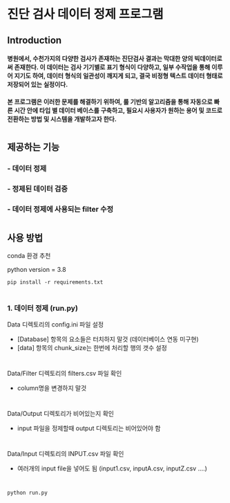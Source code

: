 # 진단 검사 데이터 정제 프로그램


## Introduction

#### 병원에서, 수천가지의 다양한 검사가 존재하는 진단검사 결과는 막대한 양의 빅데이터로써 존재한다. 이 데이터는 검사 기기별로 표기 형식이 다양하고, 일부 수작업을 통해 이루어 지기도 하여, 데이터 형식의 일관성이 깨지게 되고, 결국 비정형 텍스트 데이터 형태로 저장되어 있는 실정이다.
#### 본 프로그램은 이러한 문제를 해결하기 위하여, 룰 기반의 알고리즘을 통해 자동으로 빠른 시간 안에 타입 별 데이터 베이스를 구축하고, 필요시 사용자가 원하는 용어 및 코드로 전환하는 방법 및 시스템을 개발하고자 한다. 
#

## 제공하는 기능

### - 데이터 정제

### - 정제된 데이터 검증

### - 데이터 정제에 사용되는 filter 수정  
#

## 사용 방법

conda 환경 추천

python version = 3.8

    pip install -r requirements.txt

#

### 1. 데이터 정제 (run.py)

Data 디렉토리의 config.ini 파일 설정

* [Database] 항목의 요소들은 터치하지 말것 (데이터베이스 연동 미구현)
* [data] 항목의 chunk_size는 한번에 처리할 행의 갯수 설정

#

Data/Filter 디렉토리의 filters.csv 파일 확인

* column명을 변경하지 말것

#

Data/Output 디렉토리가 비어있는지 확인

* input 파일을 정제할때 output 디렉토리는 비어있어야 함

#

Data/Input 디렉토리의 INPUT.csv 파일 확인

* 여러개의 input file을 넣어도 됨 (input1.csv, inputA.csv, inputZ.csv ....)

#

    python run.py 




